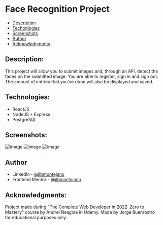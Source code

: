 # Face Recognition Project

- [Description](#description)
- [Techonlogies](#technologies)
- [Screenshots](#screenshots)
- [Author](#author)
- [Acknowledgments](#acknowledgments)

## Description:
This project will allow you to submit images and, through an API, detect the faces on the submitted image. You are able to register, sign in and sign out. The amount of entries that you've done will also be displayed and saved.

## Technologies:
- ReactJS
- NodeJS + Express
- PostgreSQL

## Screenshots:

![image](https://user-images.githubusercontent.com/99704047/168499229-6d7d444e-9e61-4d0e-8d7e-af0acbfdb8b2.png)
![image](https://user-images.githubusercontent.com/99704047/168499256-d20c8deb-10d2-47a0-9e4a-14eddabf4b4a.png)
![image](https://user-images.githubusercontent.com/99704047/168499318-5fafecd3-39ee-4cf6-aa5b-4b7d37b35378.png)

## Author

- LinkedIn - [@jlbmontejano](https://www.linkedin.com/in/jlbmontejano/)
- Frontend Mentor - [@jlbmontejano](https://www.frontendmentor.io/profile/jlbmontejano)

## Acknowledgments:
Project made during "The Complete Web Developer in 2022: Zero to Mastery" course by Andrei Neagoie in Udemy.
Made by Jorge Buenrostro for educational purposes only.

